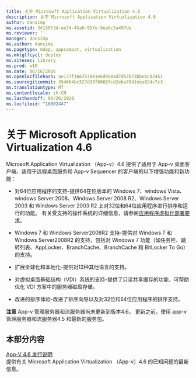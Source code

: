 ```yaml
---
title: 关于 Microsoft Application Virtualization 4.6
description: 关于 Microsoft Application Virtualization 4.6
author: dansimp
ms.assetid: 34150f34-ee74-45a6-957e-9ea6c5a497de
ms.reviewer: ''
manager: dansimp
ms.author: dansimp
ms.pagetype: mdop, appcompat, virtualization
ms.mktglfcycl: deploy
ms.sitesec: library
ms.prod: w10
ms.date: 06/16/2016
ms.openlocfilehash: ae177f166757041e6d9e0ad7d57673bbebc82451
ms.sourcegitcommit: 354664bc527d93f80687cd2eba70d1eea024c7c3
ms.translationtype: MT
ms.contentlocale: zh-CN
ms.lasthandoff: 06/26/2020
ms.locfileid: "10802447"
---
```

# 关于 Microsoft Application Virtualization 4.6


Microsoft Application Virtualization （App-v）4.6 提供了适用于 App-v 桌面客户端、适用于远程桌面服务和 App-v Sequencer 的客户端的以下增强功能和新功能：

-   对64位应用程序的支持-提供64在位版本的 Windows 7、windows Vista、windows Server 2008、Windows Server 2008 R2、Windows Server 2003 和 Windows Server 2003 R2 上对32位和64位应用程序进行排序和运行的功能。 有关受支持的操作系统的详细信息，请参阅[应用程序虚拟化部署要求](application-virtualization-deployment-requirements.md)。

-   Windows 7 和 Windows Server2008R2 支持-提供对 Windows 7 和 Windows Server2008R2 的支持，包括对 Windows 7 功能（如任务栏、跳转列表、AppLocker、BranchCache、BranchCache 和 BitLocker To Go）的支持。

-   扩展全球化和本地化-提供对12种其他语言的支持。

-   对虚拟桌面基础结构（VDI）系统的支持-提供了只读共享缓存的功能，可帮助优化 VDI 方案中的服务器磁盘存储。

-   改进的排序体验-改进了排序向导以及对32位和64位应用程序的排序支持。

**注意** App-v 管理服务器和流服务器尚未更新到版本4.6。 更新之前，使用 app-v 管理服务器和流服务器4.5 和最新的服务包。

 

## 本部分内容


<a href="" id="app-v-4-6-release-notes"></a>[App-V 4.6 发行说明](app-v-46-release-notes.md)  
提供有关 Microsoft Application Virtualization （App-v）4.6 的已知问题的最新信息。

 

 






